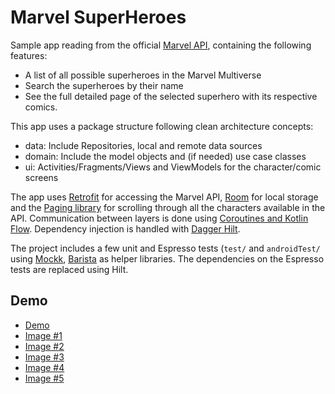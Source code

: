 # Marvel SuperHeroes

Sample app reading from the official [Marvel API](https://developer.marvel.com/), containing the following features:
- A list of all possible superheroes in the Marvel Multiverse
- Search the superheroes by their name
- See the full detailed page of the selected superhero with its respective comics.

This app uses a package structure following clean architecture concepts:
- data: Include Repositories, local and remote data sources
- domain: Include the model objects and (if needed) use case classes
- ui: Activities/Fragments/Views and ViewModels for the character/comic screens

The app uses [Retrofit](https://square.github.io/retrofit/) for accessing the Marvel API, 
[Room](https://developer.android.com/training/data-storage/room) for local storage and the 
[Paging library](https://developer.android.com/topic/libraries/architecture/paging/v3-overview) for 
scrolling through all the characters available in the API. Communication between layers is done 
using [Coroutines and Kotlin Flow](https://kotlinlang.org/docs/coroutines-guide.html). 
Dependency injection is handled with [Dagger Hilt](https://developer.android.com/training/dependency-injection/hilt-android).

The project includes a few unit and Espresso tests (`test/` and `androidTest/` using 
[Mockk](https://mockk.io/), [Barista](https://github.com/AdevintaSpain/Barista) as helper libraries. 
The dependencies on the Espresso tests are replaced using Hilt.

## Demo

- [Demo](demo/demo.mp4)
- [Image #1](demo/img_1.png)
- [Image #2](demo/img_2.png)
- [Image #3](demo/img_3.png)
- [Image #4](demo/img_4.png)
- [Image #5](demo/img_5.png)
